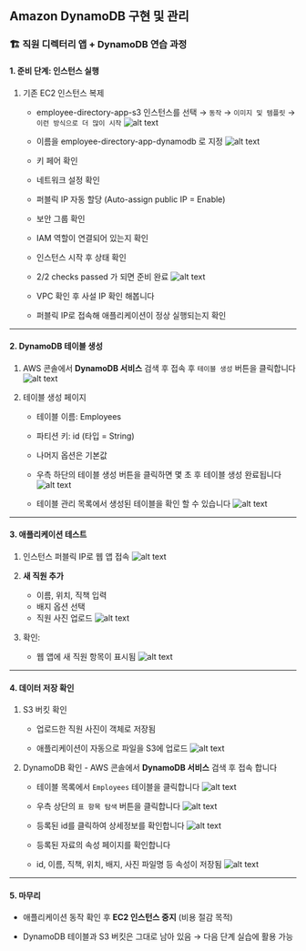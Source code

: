 ## Amazon DynamoDB 구현 및 관리

### 🏗️ 직원 디렉터리 앱 + DynamoDB 연습 과정
#### 1. 준비 단계: 인스턴스 실행

1. 기존 EC2 인스턴스 복제

    - employee-directory-app-s3 인스턴스를 선택 → `동작` → `이미지 및 템플릿` → `이런 방식으로 더 많이 시작`
    ![alt text](image-21.png)

    - 이름을 employee-directory-app-dynamodb 로 지정
    ![alt text](image-22.png)

    - 키 페어 확인

    - 네트워크 설정 확인

    - 퍼블릭 IP 자동 할당 (Auto-assign public IP = Enable)

    - 보안 그룹 확인

    - IAM 역할이 연결되어 있는지 확인

    - 인스턴스 시작 후 상태 확인

    - 2/2 checks passed 가 되면 준비 완료
    ![alt text](image-24.png)

    - VPC 확인 후 사설 IP 확인 해봅니다

    - 퍼블릭 IP로 접속해 애플리케이션이 정상 실행되는지 확인

---

#### 2. DynamoDB 테이블 생성

1. AWS 콘솔에서 **DynamoDB 서비스** 검색 후 접속 후 `테이블 생성` 버튼을 클릭합니다
![alt text](image-18.png)

2. 테이블 생성 페이지 

    - 테이블 이름: Employees

    - 파티션 키: id (타입 = String)

    - 나머지 옵션은 기본값

    - 우측 하단의 테이블 생성 버튼을 클릭하면 몇 초 후 테이블 생성 완료됩니다 
    ![alt text](image-19.png)    

    - 테이블 관리 목록에서 생성된 테이블을 확인 할 수 있습니다 
    ![alt text](image-20.png)

----
#### 3. 애플리케이션 테스트

1. 인스턴스 퍼블릭 IP로 웹 앱 접속
![alt text](image-25.png)



2. **새 직원 추가**

    - 이름, 위치, 직책 입력
    - 배지 옵션 선택 
    - 직원 사진 업로드
    ![alt text](image-26.png)
    
3. 확인:

    - 웹 앱에 새 직원 항목이 표시됨
    ![alt text](image-27.png)
---

#### 4. 데이터 저장 확인

1. S3 버킷 확인

    - 업로드한 직원 사진이 객체로 저장됨

    - 애플리케이션이 자동으로 파일을 S3에 업로드
    ![alt text](image-28.png)

2. DynamoDB 확인 - AWS 콘솔에서 **DynamoDB 서비스** 검색 후 접속 합니다
    - 테이블 목록에서 `Employees` 테이블을 클릭합니다
    ![alt text](image-29.png)

    - 우측 상단의 `표 항목 탐색` 버튼을 클릭합니다
    ![alt text](image-30.png)

    - 등록된 id를 클릭하여 상세정보를 확인합니다 
    ![alt text](image-31.png)


    - 등록된 자료의 속성 페이지를 확인합니다 
    - id, 이름, 직책, 위치, 배지, 사진 파일명 등 속성이 저장됨
    ![alt text](image-32.png)

   
---

#### 5. 마무리

- 애플리케이션 동작 확인 후 **EC2 인스턴스 중지** (비용 절감 목적)

- DynamoDB 테이블과 S3 버킷은 그대로 남아 있음 → 다음 단계 실습에 활용 가능

